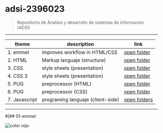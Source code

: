 # adsi-2396023
> Repositorio de Analisis y desarrollo de sistemas de informacion (ADSI)
---
|theme | description | link 
| --- | --- | --- |
|1. emmet      |improves workflow in HTML/CSS     |[open folder](01-emmet/)
|2. HTML       |Markup languaje (structure)       |[open folder](02-HTML/)
|3. CSS        |style sheets (presentation)       |[open folder](03-CSS/) 
|4. CSS 3      |style sheets (presentation)       |[open folder](04-css3/)
|5. PUG        |preprocessor (HTML)               |[open folder](05-pug/)
|6. PUG        |preprocessor (CSS)                |[open folder](06-sass/)
|7. Javascript |programing languaje (client-side) |[open folders](07-Javascript/)
---
#|## 01-emmet

![color rojo](https://encrypted-tbn0.gstatic.com/images?q=tbn:ANd9GcRAQV5BT-FCXevryOtcMRtYQJryQtsPcD42Vg&usqp=CAU)